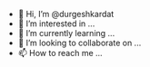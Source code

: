 - 👋 Hi, I’m @durgeshkardat
- 👀 I’m interested in ...
- 🌱 I’m currently learning ...
- 💞️ I’m looking to collaborate on ...
- 📫 How to reach me ...

<!---6
durgeshkardat/durgeshkardat is a ✨ special ✨ repository because its `README.md` (this file) appears on your GitHub profile.
You can click the Preview link to take a look at your changes.
--->
